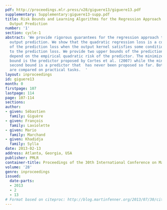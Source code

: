 ```yaml
---
pdf: http://proceedings.mlr.press/v28/giguere13/giguere13.pdf
supplementary: Supplementary:giguere13-supp.pdf
title: Risk Bounds and Learning Algorithms for the Regression Approach to Structured
  Output Prediction
number: '1'
section: cycle-1
abstract: 'We provide rigorous guarantees for the regression approach to structured
  output prediction. We show that the quadratic regression loss is a convex surrogate
  of the prediction loss when the output kernel satisfies some condition with respect
  to the prediction loss. We provide two upper bounds of the prediction risk that
  depend on the empirical quadratic risk of the predictor. The minimizer of the first
  bound is the predictor proposed by Cortes et al. (2007) while the minimizer of the
  second bound is a predictor that  has never been proposed so far. Both predictors
  are compared on practical tasks.  '
layout: inproceedings
id: giguere13
month: 0
firstpage: 107
lastpage: 114
page: 107-114
sections: 
author:
- given: Sébastien
  family: Giguère
- given: François
  family: Laviolette
- given: Mario
  family: Marchand
- given: Khadidja
  family: Sylla
date: 2013-02-13
address: Atlanta, Georgia, USA
publisher: PMLR
container-title: Proceedings of the 30th International Conference on Machine Learning
volume: '28'
genre: inproceedings
issued:
  date-parts:
  - 2013
  - 2
  - 13
# Format based on citeproc: http://blog.martinfenner.org/2013/07/30/citeproc-yaml-for-bibliographies/
---
```

